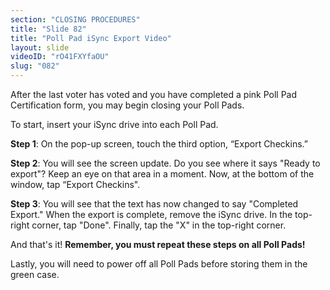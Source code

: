 ```yaml
---
section: "CLOSING PROCEDURES"
title: "Slide 82"
title: "Poll Pad iSync Export Video"
layout: slide
videoID: "rO41FXYfaOU"
slug: "082"
---
```


After the last voter has voted and you have completed a pink Poll Pad Certification form, you may begin closing your Poll Pads.

To start, insert your iSync drive into each Poll Pad. 

**Step 1**: On the pop-up screen, touch the third option, “Export Checkins.”

**Step 2**: You will see the screen update. Do you see where it says "Ready to export"? Keep an eye on that area in a moment. Now, at the bottom of the window, tap “Export Checkins".

**Step 3**: You will see that the text has now changed to say "Completed Export." When the export is complete, remove the iSync drive. In the top-right corner, tap "Done". Finally, tap the "X" in the top-right corner.

And that's it! **Remember, you must repeat these steps on all Poll Pads!**

Lastly, you will need to power off all Poll Pads before storing them in the green case.